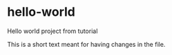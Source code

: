 # hello-world
Hello world project from tutorial

This is a short text meant for having changes in the file.

